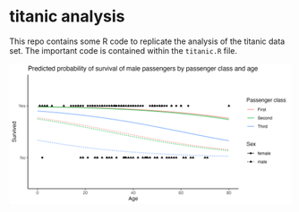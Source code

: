 # titanic analysis

This repo contains some R code to replicate the analysis of the titanic data set. 
The important code is contained within the `titanic.R` file.

![](pred_prob_surv.png)